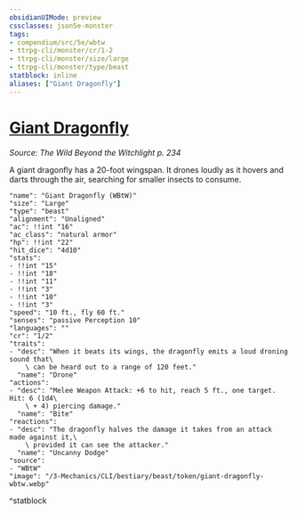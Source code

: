```yaml
---
obsidianUIMode: preview
cssclasses: json5e-monster
tags:
- compendium/src/5e/wbtw
- ttrpg-cli/monster/cr/1-2
- ttrpg-cli/monster/size/large
- ttrpg-cli/monster/type/beast
statblock: inline
aliases: ["Giant Dragonfly"]
---
```

# [Giant Dragonfly](3-Mechanics\CLI\bestiary\beast/giant-dragonfly-wbtw.md)
*Source: The Wild Beyond the Witchlight p. 234*  

A giant dragonfly has a 20-foot wingspan. It drones loudly as it hovers and darts through the air, searching for smaller insects to consume.

```statblock
"name": "Giant Dragonfly (WBtW)"
"size": "Large"
"type": "beast"
"alignment": "Unaligned"
"ac": !!int "16"
"ac_class": "natural armor"
"hp": !!int "22"
"hit_dice": "4d10"
"stats":
- !!int "15"
- !!int "18"
- !!int "11"
- !!int "3"
- !!int "10"
- !!int "3"
"speed": "10 ft., fly 60 ft."
"senses": "passive Perception 10"
"languages": ""
"cr": "1/2"
"traits":
- "desc": "When it beats its wings, the dragonfly emits a loud droning sound that\
    \ can be heard out to a range of 120 feet."
  "name": "Drone"
"actions":
- "desc": "Melee Weapon Attack: +6 to hit, reach 5 ft., one target. Hit: 6 (1d4\
    \ + 4) piercing damage."
  "name": "Bite"
"reactions":
- "desc": "The dragonfly halves the damage it takes from an attack made against it,\
    \ provided it can see the attacker."
  "name": "Uncanny Dodge"
"source":
- "WBtW"
"image": "/3-Mechanics/CLI/bestiary/beast/token/giant-dragonfly-wbtw.webp"
```
^statblock